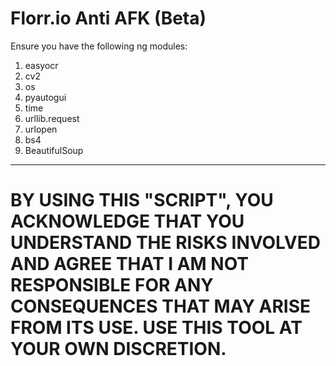 # Florr.io Anti AFK (Beta)

Ensure you have the following  ng modules:
1) easyocr
2) cv2
3) os
4) pyautogui
5) time
6) urllib.request
7) urlopen
8) bs4
9) BeautifulSoup

---

# BY USING THIS "SCRIPT", YOU ACKNOWLEDGE THAT YOU UNDERSTAND THE RISKS INVOLVED AND AGREE THAT I AM NOT RESPONSIBLE FOR ANY CONSEQUENCES THAT MAY ARISE FROM ITS USE. USE THIS TOOL AT YOUR OWN DISCRETION.
